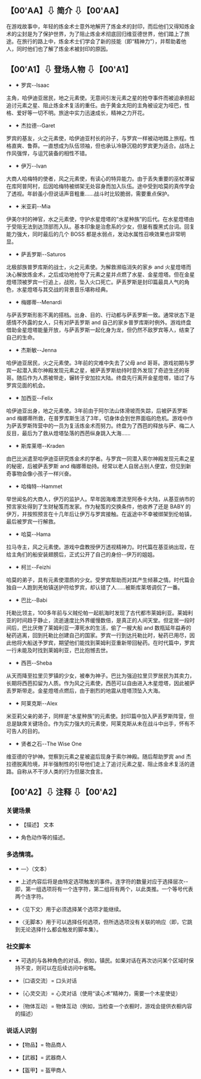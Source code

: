 ## 【00'AA】⇩ 简介 ⇩【00'AA】

在游戏故事中，年轻的炼金术士意外地解开了炼金术的封印，而后他们又得知炼金术的尘封是为了保护世界，为了阻止炼金术彻底回归维亚德世界，他们踏上了旅途。在旅行的路上中，炼金术士们学会了新的技能（即“精神力”），并帮助着他人，同时他们也了解了炼金术被封印的原因。

## 【00'A1】⇩ 登场人物 ⇩【00'A1】

- ✦ 罗宾--Isaac

主角，哈伊迪亚居民，地之元素使。无意间引发元素之星的抢夺事件而被迫承担起追讨元素之星、阻止炼金术复活的重任。由于黄金太阳的主角被设定为哑巴，性格、爱好等一切不明。旅途中实力迅速成长，精神之力开花。

- ✦ 杰拉德--Garet

罗宾的基友，火之元素使，哈伊迪亚村长的孙子，与罗宾一样被动地踏上旅程。性格直爽、鲁莽。一直想成为队伍领袖，但也承认冷静沉稳的罗宾更为适合。战场上作风强悍，与诅咒装备的相性不错。

- ✦ 伊万--Ivan

大商人哈梅特的使者，风之元素使，有读心的特异能力。由于丢失重要的巫杖滞留在库阿普阿村，后因哈梅特被绑架无处容身而加入队伍。途中受到哈莫的真传学会了透视。年龄虽小但说话声音粗重……战斗时比较脆弱，需要重点保护。

- ✦ 米亚莉--Mia

伊美尔村的神官，水之元素使，守护水星燈塔的“水星种族”的后代。在水星燈塔由于受阻无法到达顶部而入队。基本印象是治愈系的少女，但屡有腹黑式台词。回复能力强大，同时最后的几个 BOSS 都是水弱点，发动水属性召唤效果也非常明显。

- ✦ 萨丢罗斯--Saturos

北极部族普罗库斯的战士，火之元素使。为解救濒临消失的家乡 and 火星燈塔而决心解放炼金术，之后成功地抢夺了元素之星并点燃了水星、金星燈塔。但在金星燈塔顶被罗宾一行追上，战败，坠入火口死亡。萨丢罗斯是封印篇最具人气的角色，水星燈塔与其交战的背景音乐堪称经典。

- ✦ 梅娜蒂--Menardi

与萨丢罗斯形影不离的搭档。出身、目的、行动都与萨丢罗斯一致。通常状态下是感情不外露的女人，只有对萨丢罗斯 and 自己的家乡普罗库斯时例外。游戏终盘借助金星燈塔能量开放，与萨丢罗斯一起化身为龙，但仍然不敌罗宾等人，结束了自己的生命。

- ✦ 杰斯敏--Jenna

哈伊迪亚居民，火之元素使。3年前的灾难中失去了父母 and 哥哥。游戏初期与罗宾一起潜入索尔神殿发现元素之星，被萨丢罗斯劫持时意外发现了奇迹生还的哥哥。随后作为人质被带走，辗转于安加拉大陆。终盘先行离开金星燈塔，错过了与罗宾见面的机会。

- ✦ 加西亚--Felix

哈伊迪亚出身，地之元素使。3年前由于阿尔法山体滑坡而失踪，后被萨丢罗斯 and 梅娜蒂所救，在普罗库斯生活了3年，切身体会到世界面临的危机。游戏中作为萨丢罗斯阵营中的一员为复活炼金术而努力。终盘为了西芭的释放与萨、梅二人反目，最后为了救从燈塔坠落的西芭纵身跳入大海……

- ✦ 斯库莱塔--Kraden

由巴比派遣至哈伊迪亚研究炼金术的学者。与罗宾一同潜入索尔神殿发现元素之星的秘密，后被萨丢罗斯 and 梅娜蒂劫持。经常以老人自居占别人便宜，但见到新奇事物会像小孩子一样兴奋。

- ✦ 哈梅特--Hammet

举世闻名的大商人，伊万的监护人。早年因海难漂流至阿泰卡大陆，从基亚纳市的预言家处得到了生财秘笈而发家。作为秘笈的交换条件，他收养了还是 BABY 的伊万，并按照预言在十几年后让伊万与罗宾接触。在返途中不幸被绑架到伦帕镇，最后被罗宾一行解救。

- ✦ 哈莫--Hama

拉马寺主，风之元素使。游戏中盘教授伊万透视精神力。时代篇在基亚纳出现，在给主角们的船安装翅膀后，正式公开了自己的身份--伊万的姐姐。

- ✦ 柯兰--Feizhi

哈莫的弟子，具有元素使潜质的少女。受罗宾帮助而对其产生倾慕之情。时代篇会独自一人跑到羌帕镇送护符给罗宾，却认错了人……被斯库莱塔调侃了一番。

- ✦ 巴比--Babi

托勒比领主，100多年前与义贼伦帕一起航海时发现了古代都市莱姆利亚。莱姆利亚的时间趋于静止，流逝速度比外界缓慢数倍，是真正的人间天堂。但定居一段时间后，巴比厌倦了莱姆利亚一潭死水的生活，偷了一艘大船 and 数甁延年益寿的秘药逃离，回到托勒比创建自己的国家。罗宾一行到达托勒比时，秘药已用尽，因此他将大船送予罗宾，期望他们能找到莱姆利亚重新带回秘药。在时代篇中，罗宾一行未能及时找到莱姆利亚，巴比抱憾去世。

- ✦ 西芭--Sheba

从天而降至拉里贝罗镇的少女，被奉为神子。巴比为强迫拉里贝罗居民为其卖力，长期将西芭扣留为人质。作为风之元素使，西芭可以自由进入木星燈塔，因此被萨丢罗斯带走。金星燈塔点燃后，由于剧烈的地震从燈塔顶坠入大海。

- ✦ 阿莱克斯--Alex

米亚莉父亲的弟子，同样是“水星种族”的元素使。封印篇中加入萨丢罗斯阵营，但总是缺席关键场合。作为实力强大的元素使，阿莱克斯从未在战斗中出手，怀有不可告人的目的。

- ✦ 贤者之石--The Wise One

维亚德的守护神。觉察到元素之星被盗后现身于索尔神殿。随后帮助罗宾 and 杰拉德脱离险境，并半强制性的引导他们走上了追讨元素之星、阻止炼金术复活的道路。自称从不干涉人类的行为但屡次食言。

## 【00'A2】⇩ 注释 ⇩【00'A2】

### 关键场景 

- ✦ 【描述】 文本 

- ✦ 角色动作等的描述。

### 多选情境。

- ✦ —〉（文本）

- ✦ 上述内容后将是由特定选项触发的事件。连字符的数量对应于选择层次--即，第一组选项将有一个连字符，第二组将有两个，以此类推。一个等号代表两个连字符。

- ✦〈见下文〉用于必须选择某个选项才能继续。

- ✦〈无脚本〉用于可以选择任何选项，但所选选项没有关联的响应（即，它跳到无论选择什么都会触发的脚本集）。

### 社交脚本

- ✦ 可选的与各种角色的对话，例如，镇民。如果对话在再次访问某个区域时保持不变，则可以在后续访问中省略。

- ✦｛口语交流｝= 口头对话

- ✦｛心灵交流｝= 心灵对话（使用“读心术”精神力，需要一个木星使徒）

- ✦｛物体互动｝= 物体互动（例如，当检查一个衣橱时，游戏会提供衣橱内容的描述）

### 说话人识别

- ✦【物品】= 物品商人

- ✦【武器】= 武器商人

- ✦【盔甲】= 盔甲商人
